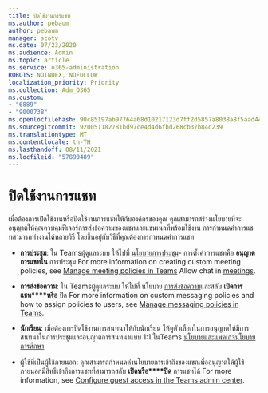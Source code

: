 ```yaml
---
title: ปิดใช้งานการแชท
ms.author: pebaum
author: pebaum
manager: scotv
ms.date: 07/23/2020
ms.audience: Admin
ms.topic: article
ms.service: o365-administration
ROBOTS: NOINDEX, NOFOLLOW
localization_priority: Priority
ms.collection: Adm_O365
ms.custom:
- "6889"
- "9000738"
ms.openlocfilehash: 90c85197ab97764a68d10217123d7ff2d5857a8038a8f5aad44c0992063e4ef8
ms.sourcegitcommit: 920051182781bd97ce4d4d6fbd268cb37b84d239
ms.translationtype: MT
ms.contentlocale: th-TH
ms.lasthandoff: 08/11/2021
ms.locfileid: "57890489"
---
```

# <a name="disable-chat"></a>ปิดใช้งานการแชท

เมื่อต้องการเปิดใช้งานหรือปิดใช้งานการแชทให้กับองค์กรของคุณ คุณสามารถสร้างนโยบายที่จะอนุญาตให้คุณควบคุมฟีเจอร์การส่งข้อความของแชทและแชนเนลที่พร้อมใช้งาน การกําหนดค่าการแชทสามารถทํางานได้หลายวิธี โดยขึ้นอยู่กับวิธีที่คุณต้องการกําหนดค่าการแชท

- **การประชุม**: ใน Teamsผู้ดูแลระบบ ให้ไปที่ [นโยบายการประชุม](https://admin.teams.microsoft.com/)- การตั้งค่าการแชทคือ **อนุญาตการแชทใน** การประชุม For more information on creating custom meeting policies, see [Manage meeting policies in Teams](https://docs.microsoft.com/microsoftteams/meeting-policies-in-teams) Allow chat in [meetings](https://docs.microsoft.com/microsoftteams/meeting-policies-in-teams#allow-chat-in-meetings).

- **การส่งข้อความ**: ใน Teamsผู้ดูแลระบบ ให้ไปที่ นโยบาย [การส่งข้อความ](https://admin.teams.microsoft.com/)และสลับ **เปิดการแชท****หรือ** ปิด For more information on custom messaging policies and how to assign policies to users, see [Manage messaging policies in Teams](https://docs.microsoft.com/microsoftteams/messaging-policies-in-teams).

- **นักเรียน**: เมื่อต้องการปิดใช้งานการสนทนาให้กับนักเรียน ให้ดูตัวเลือกในการอนุญาตให้มีการสนทนาในการประชุมและอนุญาตการสนทนาแบบ 1:1 ในTeams [นโยบายและแพคเกจนโยบายการศึกษา](https://docs.microsoft.com/microsoftteams/policy-packages-edu)

- ผู้ใช้ที่เป็นผู้ใช้ภายนอก: คุณสามารถกําหนดค่านโยบายการเข้าถึงของแขกเพื่ออนุญาตให้ผู้ใช้ภายนอกมีสิทธิ์เข้าถึงการแชทที่สามารถสลับ **เปิดหรือ****ปิด** การแชทได้ For more information, see [Configure guest access in the Teams admin center](https://docs.microsoft.com/microsoftteams/set-up-guests#configure-guest-access-in-the-teams-admin-center).




